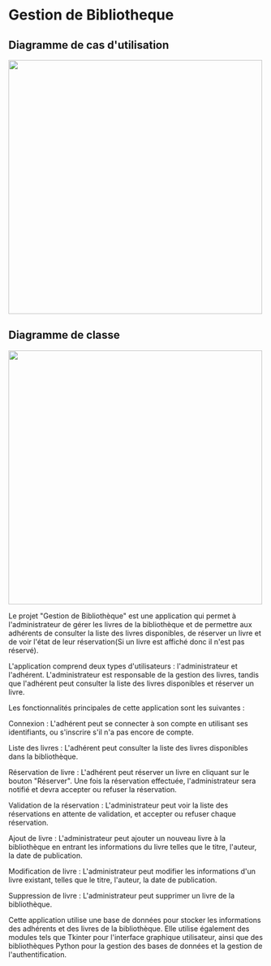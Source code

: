 
# Gestion de Bibliotheque

<h2>Diagramme de cas d'utilisation</h2>
<img src="https://cdn.glitch.global/954faddc-7b28-4010-80c3-c42f104147ea/biblio.JPG?v=1683721233236" width="500" >
<h2>Diagramme de classe</h2>
<img src="https://cdn.glitch.global/954faddc-7b28-4010-80c3-c42f104147ea/Design%20sans%20titre%20" width="500" >

Le projet "Gestion de Bibliothèque"  est une application qui permet à l'administrateur de gérer les livres de la bibliothèque et de permettre aux adhérents de consulter la liste des livres disponibles, de réserver un livre et de voir l'état de leur réservation(Si un livre est affiché donc il n'est pas réservé).

L'application comprend deux types d'utilisateurs : l'administrateur et l'adhérent. L'administrateur est responsable de la gestion des livres, tandis que l'adhérent peut consulter la liste des livres disponibles et réserver un livre.

Les fonctionnalités principales de cette application sont les suivantes :

Connexion : L'adhérent peut se connecter à son compte en utilisant ses identifiants, ou s'inscrire s'il n'a pas encore de compte.

Liste des livres : L'adhérent peut consulter la liste des livres disponibles dans la bibliothèque.

Réservation de livre : L'adhérent peut réserver un livre en cliquant sur le bouton "Réserver". Une fois la réservation effectuée, l'administrateur sera notifié et devra accepter ou refuser la réservation.

Validation de la réservation : L'administrateur peut voir la liste des réservations en attente de validation, et accepter ou refuser chaque réservation.

Ajout de livre : L'administrateur peut ajouter un nouveau livre à la bibliothèque en entrant les informations du livre telles que le titre, l'auteur, la date de publication.

Modification de livre : L'administrateur peut modifier les informations d'un livre existant, telles que le titre, l'auteur, la date de publication.

Suppression de livre : L'administrateur peut supprimer un livre de la bibliothèque.

Cette application utilise une base de données pour stocker les informations des adhérents et des livres de la bibliothèque. Elle utilise également des modules tels que Tkinter pour l'interface graphique utilisateur, ainsi que des bibliothèques Python pour la gestion des bases de données et la gestion de l'authentification.

